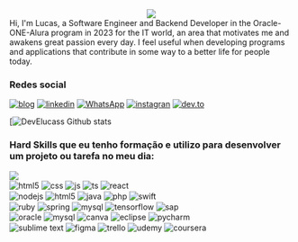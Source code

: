 <div align="center">
  <img src="https://readme-typing-svg.herokuapp.com?font=Fira+Code&weight=500&size=40&pause=1000&color=F7C213&center=true&vCenter=true&width=560&height=70&lines=Hello%21+I%27m+Lucas%21+%F0%9F%91%8B">
</div>
Hi, I'm Lucas, a Software Engineer and Backend Developer in the Oracle-ONE-Alura program in 2023 for the IT world, an area that motivates me and awakens great passion every day. I feel useful when developing programs and applications that contribute in some way to a better life for people today.



### Redes social
[![blog](https://img.shields.io/badge/Blogger-FF5722?style=for-the-badge&logo=blogger&logoColor=white)](https//DevElucass.com)
[![linkedin](https://img.shields.io/badge/LinkedIn-0077B5?style=for-the-badge&logo=linkedin&logoColor=white)](https//linkedin/DevElucass) 
[![WhatsApp](https://img.shields.io/badge/WhatsApp-25D366?style=for-the-badge&logo=whatsapp&logoColor=white)](https//linkedin/DevElucass) 
[![instagran](https://img.shields.io/badge/Instagram-E4405F?style=for-the-badge&logo=instagram&logoColor=white)](https//instagran.com/DevElucass) 
[![dev.to](https://img.shields.io/badge/dev.to-0A0A0A?style=for-the-badge&logo=devdotto&logoColor=white)](https//dev.to/DevElucass)

[![DevElucass Github stats](https://github-readme-stats.vercel.app/api?username=develucass&show_icons=true&theme=radical)
  
  
### Hard Skills que eu tenho formação e utilizo para desenvolver um projeto ou tarefa no meu dia:

<div><img src="https://github-readme-stats.vercel.app/api/top-langs/?username=DevELucass&langs_count=5&theme=great-gatsby"> 

  
  <div class+"margin-left: 1170px">
 <div class="center">
   <img align="center" alt="html5" src="https://img.shields.io/badge/HTML5-E34F26?style=for-the-badge&logo=html5&logoColor=white" />
  <img align="center" alt="css" src="https://img.shields.io/badge/CSS3-1572B6?style=for-the-badge&logo=css3&logoColor=white" />
  <img align="center" alt="js" src="https://img.shields.io/badge/JavaScript-F7DF1E?style=for-the-badge&logo=javascript&logoColor=black" />
  <img align="center" alt="ts" src="https://img.shields.io/badge/TypeScript-007ACC?style=for-the-badge&logo=typescript&logoColor=white" />
  <img align="center" alt="react" src="https://img.shields.io/badge/React-20232A?style=for-the-badge&logo=react&logoColor=61DAFB" /><br>
  <img align="center" alt="nodejs" src="https://img.shields.io/badge/Node.js-43853D?style=for-the-badge&logo=node.js&logoColor=white" />
  <img align="center" alt="html5" src="https://img.shields.io/badge/Python-3776AB?style=for-the-badge&logo=python&logoColor=white" />
  <img align="center" alt="java" src="https://img.shields.io/badge/Java-ED8B00?style=for-the-badge&logo=openjdk&logoColor=white" />
  <img align="center" alt="php" src="https://img.shields.io/badge/PHP-777BB4?style=for-the-badge&logo=php&logoColor=white" />
  <img align="center" alt="swift" src="https://img.shields.io/badge/Swift-FA7343?style=for-the-badge&logo=swift&logoColor=white" /><br>
  <img align="center" alt="ruby" src="https://img.shields.io/badge/Ruby-CC342D?style=for-the-badge&logo=ruby&logoColor=white" />
  <img align="center" alt="spring" src="https://img.shields.io/badge/Spring-6DB33F?style=for-the-badge&logo=spring&logoColor=white" />
  <img align="center" alt="mysql" src="https://img.shields.io/badge/MySQL-00000F?style=for-the-badge&logo=mysql&logoColor=white" />
  <img align="center" alt="tensorflow" src="https://img.shields.io/badge/TensorFlow-FF6F00?style=for-the-badge&logo=tensorflow&logoColor=white" />
  <img align="center" alt="sap" src="https://img.shields.io/badge/SAP-0FAAFF?style=for-the-badge&logo=sap&logoColor=white" /><br>
  <img align="center" alt="oracle" src="https://img.shields.io/badge/Oracle-F80000?style=for-the-badge&logo=oracle&logoColor=black" />
  <img align="center" alt="mysql" src="https://img.shields.io/badge/MySQL-005C84?style=for-the-badge&logo=mysql&logoColor=white" />
  <img align="center" alt="canva" src="https://img.shields.io/badge/Canva-%2300C4CC.svg?&style=for-the-badge&logo=Canva&logoColor=white" />  
  <img align="center" alt="eclipse" src="https://img.shields.io/badge/Eclipse-2C2255?style=for-the-badge&logo=eclipse&logoColor=white" />
  <img align="center" alt="pycharm" src="https://img.shields.io/badge/PyCharm-000000.svg?&style=for-the-badge&logo=PyCharm&logoColor=white" /><br>
  <img align="center" alt="sublime text" src="https://img.shields.io/badge/sublime_text-%23575757.svg?&style=for-the-badge&logo=sublime-text&logoColor=important" />
  <img align="center" alt="figma" src="https://img.shields.io/badge/Figma-F24E1E?style=for-the-badge&logo=figma&logoColor=white" />  
  <img align="center" alt="trello" src="https://img.shields.io/badge/Trello-0052CC?style=for-the-badge&logo=trello&logoColor=white" />
  <img align="center" alt="udemy" src="https://img.shields.io/badge/Udemy-EC5252?style=for-the-badge&logo=Udemy&logoColor=white"/>
  <img align="center" alt="coursera" src="https://img.shields.io/badge/Coursera-0056D2?style=for-the-badge&logo=Coursera&logoColor=white" />
</div>




